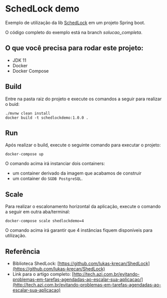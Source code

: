 # SchedLock demo

Exemplo de utilização da lib [SchedLock](https://github.com/lukas-krecan/ShedLock) em um projeto Spring boot.

O código completo do exemplo está na branch *solucao_completa*.

## O que você precisa para rodar este projeto:
* JDK 11
* Docker
* Docker Compose

## Build

Entre na pasta raiz do projeto e execute os comandos a seguir para realizar o buid:

```shell script
./mvnw clean install
docker build -t schedlockdemo:1.0.0 .
```

## Run

Após realizar o build, execute o seguinte comando para executar o projeto:

```shell script
docker-compose up
```

O comando acima irá instanciar dois containers:

* um container derivado da imagem que acabamos de construir 
* um container do `SGDB PostgreSQL`.

## Scale

Para realizar o escalonamento horizontal da aplicação, execute o comando a seguir em outra aba/terminal:

```shell script
docker-compose scale shedlockdemo=4
```

O comando acima irá garantir que 4 instâncias fiquem disponíveis para utilização.

## Referência

* Biblioteca ShedLock: [https://github.com/lukas-krecan/ShedLock](https://github.com/lukas-krecan/ShedLock)
* Link para o artigo completo: [http://tech.azi.com.br/evitando-problemas-em-tarefas-agendadas-ao-escalar-sua-aplicacao/](http://tech.azi.com.br/evitando-problemas-em-tarefas-agendadas-ao-escalar-sua-aplicacao)
